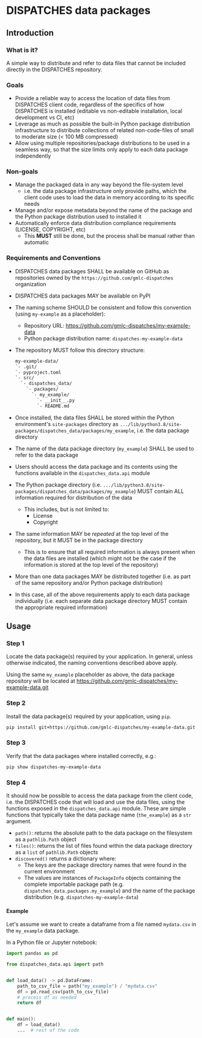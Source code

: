 # DISPATCHES data packages

## Introduction

### What is it?

A simple way to distribute and refer to data files that cannot be included directly in the DISPATCHES repository.

### Goals

- Provide a reliable way to access the location of data files from DISPATCHES client code, regardless of the specifics of how DISPATCHES is installed (editable vs non-editable installation, local development vs CI, etc)
- Leverage as much as possible the built-in Python package distribution infrastructure to distribute collections of related non-code-files of small to moderate size (< 100 MB compressed)
- Allow using multiple repositories/package distributions to be used in a seamless way, so that the size limits only apply to each data package independently

### Non-goals

- Manage the packaged data in any way beyond the file-system level
  - i.e. the data package infrastructure only provide paths, which the client code uses to load the data in memory according to its specific needs
- Manage and/or expose metadata beyond the name of the package and the Python package distribution used to installed it
- Automatically enforce data distribution compliance requirements (LICENSE, COPYRIGHT, etc)
  - This **MUST** still be done, but the process shall be manual rather than automatic

### Requirements and Conventions


- DISPATCHES data packages SHALL be available on GitHub as repositories owned by the `https://github.com/gmlc-dispatches` organization
- DISPATCHES data packages MAY be available on PyPI
- The naming scheme SHOULD be consistent and follow this convention (using `my-example` as a placeholder):
  - Repository URL: https://github.com/gmlc-dispatches/my-example-data
  - Python package distribution name: `dispatches-my-example-data`
- The repository MUST follow this directory structure:

  ```txt
  my-example-data/
  `- .git/
  `- pyproject.toml
  `- src/
    `- dispatches_data/
      `- packages/
        `- my_example/
          `- __init__.py
          `- README.md

  ```

- Once installed, the data files SHALL be stored within the Python environment's `site-packages` directory as `.../lib/python3.8/site-packages/dispatches_data/packages/my_example`, i.e. the data package directory
- The name of the data package directory (`my_example`) SHALL be used to refer to the data package
- Users should access the data package and its contents using the functions available in the `dispatches_data.api` module
- The Python package directory (i.e. `.../lib/python3.8/site-packages/dispatches_data/packages/my_example`) MUST contain ALL information required for distribution of the data
  - This includes, but is not limited to:
    - License
    - Copyright
- The same information MAY be _repeated_ at the top level of the repository, but it MUST be in the package directory
  - This is to ensure that all required information is always present when the data files are installed (which might not be the case if the information is stored at the top level of the repository)
- More than one data packages MAY be distributed together (i.e. as part of the same repository and/or Python package distribution)
- In this case, all of the above requirements apply to each data package individually (i.e. each separate data package directory MUST contain the appropriate required information)

## Usage

### Step 1

Locate the data package(s) required by your application. In general, unless otherwise indicated, the naming conventions described above apply.

Using the same `my_example` placeholder as above, the data package repository will be located at <https://github.com/gmlc-dispatches/my-example-data.git>

### Step 2

Install the data package(s) required by your application, using `pip`.

```sh
pip install git+https://github.com/gmlc-dispatches/my-example-data.git
```

### Step 3

Verify that the data packages where installed correctly, e.g.:

```sh
pip show dispatches-my-example-data
```

### Step 4

It should now be possible to access the data package from the client code, i.e. the DISPATCHES code that will load and use the data files, using the functions exposed in the `dispatches_data.api` module. These are simple functions that typically take the data package name (`the_example`) as a `str` argument.

- `path()`: returns the absolute path to the data package on the filesystem as a `pathlib.Path` object
- `files()`: returns the list of files found within the data package directory as a `list` of `pathlib.Path` objects
- `discovered()` returns a dictionary where:
  - The keys are the package directory names that were found in the current environment
  - The values are instances of `PackageInfo` objects containing the complete importable package path (e.g. `dispatches_data.packages.my_example`) and the name of the package distribution (e.g. `dispatches-my-example-data`)

#### Example

Let's assume we want to create a dataframe from a file named `mydata.csv` in the `my_example` data package.

In a Python file or Jupyter notebook:

```py
import pandas as pd

from dispatches_data.api import path


def load_data() -> pd.DataFrame:
    path_to_csv_file = path("my_example") / "mydata.csv"
    df = pd.read_csv(path_to_csv_file)
    # process df as needed
    return df


def main():
    df = load_data()
    ...  # rest of the code
```
